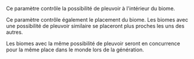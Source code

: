 Ce paramètre contrôle la possibilité de pleuvoir à l'intérieur du biome.

Ce paramètre contrôle également le placement du biome.
Les biomes avec une possibilité de pleuvoir similaire se placeront plus proches les uns des autres.

Les biomes avec la même possibilité de pleuvoir seront en concurrence pour la même place dans le monde lors de la génération.